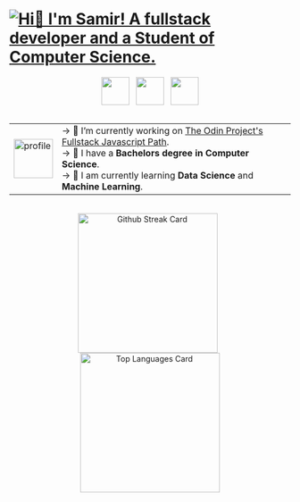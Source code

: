 <h1><a href="https://samirkabra.me/contact"><img src="files/WelcomeAnimation.gif" alt="Hi👋 I'm Samir! A fullstack developer and a Student of Computer Science." title="Click to contact me!"></a></h1>
<div align="center">
   <a href="https://samirkabra.me/"><img align="center" src="https://img.shields.io/badge/Portfolio-37a779?style=for-the-badge&color=3d59a1" height="50" /></a>
   &nbsp;
   <a href="https://samirkabra.me/contact"><img align="center" src="https://img.shields.io/badge/Contact-37a779?style=for-the-badge&color=9d7cd8" height="50" /></a>
   &nbsp;
   <a href="/projects.md"><img align="center" src="https://img.shields.io/badge/Projects-37a779?style=for-the-badge&color=4fd6be" height="50" /></a>
</div>
<br>
<table align="center">
   <tr>
      <td>
         <div>
            <img align="center" width=70 height=70 src="https://cdn.svgporn.com/logos/hugging-face-icon.svg?response-content-disposition=attachment%3Bfilename%3Dhugging-face-icon.svg" alt="profile"/>
         </div>
      </td>
      <td>
         <div align="left">
               <span>→ 🔭 I’m currently working on <a href="https://www.theodinproject.com/paths/full-stack-javascript?">The Odin Project's Fullstack Javascript Path</a>.</span>
               <br>
               <span>→ 🌱 I have a <b> Bachelors degree in Computer Science</b>.</span>
               <br>
               <span>→ 📖 I am currently learning <b> Data Science </b> and <b> Machine Learning</b>.</span>
            </ul>
         </div>
      </td>
   </tr>
</table>
<br>
<!-- Stats widgets -->
<div align="center">
         <img height="250" align="center" src="https://github-readme-streak-stats.herokuapp.com?user=redplusblue&theme=tokyonight&hide_border=true&border_radius=0&date_format=M%20j%5B%2C%20Y%5D&mode=weekly&card_width=420&card_height=200&fire=EB5454" alt="Github Streak Card" />
         &nbsp;
         <img height="250" align="center" src="https://github-readme-stats.vercel.app/api/top-langs/?username=redplusblue&layout=compact&langs_count=10&theme=tokyonight&include_all_commits=true&size_weight=0.5&count_weight=0.5&card_width=320&hide_border=true&border_radius=0" alt="Top Languages Card" />
</div>
<br>
